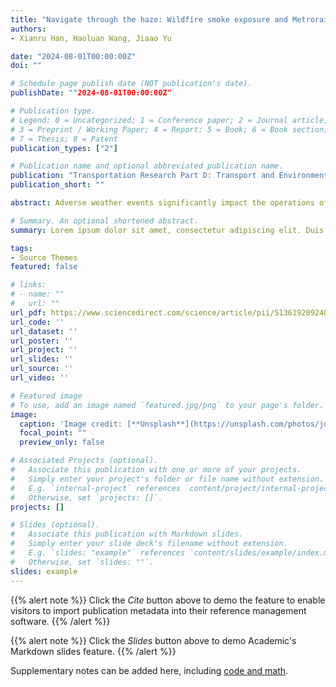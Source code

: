 ```yaml
---
title: "Navigate through the haze: Wildfire smoke exposure and Metrorail ridership"
authors:
- Xianru Han, Haoluan Wang, Jiaao Yu

date: "2024-08-01T00:00:00Z"
doi: ""

# Schedule page publish date (NOT publication's date).
publishDate: ""2024-08-01T00:00:00Z"

# Publication type.
# Legend: 0 = Uncategorized; 1 = Conference paper; 2 = Journal article;
# 3 = Preprint / Working Paper; 4 = Report; 5 = Book; 6 = Book section;
# 7 = Thesis; 8 = Patent
publication_types: ["2"]

# Publication name and optional abbreviated publication name.
publication: "Transportation Research Part D: Transport and Environment, Volume 133, 104309"
publication_short: ""

abstract: Adverse weather events significantly impact the operations of urban transportation systems and change human travel behaviors. Over the decades, wildfires have emerged as a pressing concern due to their increased frequency and intensity, yet the relationship between wildfire smoke and public transportation usage remains largely unexplored. Leveraging high-resolution daily wildfire-driven PM2.5 concentration estimates and station-level Metrorail ridership data in the Washington Metropolitan Area spanning 2012–2019, we examine the effects of wildfire smoke exposure on Metrorail usage. We find that wildfire smoke exposure results in a 0.8% increase in Metrorail ridership on weekdays and a more pronounced 3.7% rise on weekends. Additionally, we show a stronger response in Metrorail ridership to wildfire smoke during off-peak hours compared to peak hours, with the most substantial increase observed during the winter. Our heterogeneity analysis further suggests that a lack of vehicle ownership and higher reliance on walking and public transportation are key factors leading to increased Metrorail ridership. Collectively, these results highlight the need for proactive service adjustments and effective communication strategies to accommodate the potential shifts in human travel behaviors and Metrorail ridership on days exposed to wildfire smoke.

# Summary. An optional shortened abstract.
summary: Lorem ipsum dolor sit amet, consectetur adipiscing elit. Duis posuere tellus ac convallis placerat. Proin tincidunt magna sed ex sollicitudin condimentum.

tags:
- Source Themes
featured: false

# links:
# - name: ""
#   url: ""
url_pdf: https://www.sciencedirect.com/science/article/pii/S1361920924002669?dgcid=coauthor
url_code: ''
url_dataset: ''
url_poster: ''
url_project: ''
url_slides: ''
url_source: ''
url_video: ''

# Featured image
# To use, add an image named `featured.jpg/png` to your page's folder. 
image:
  caption: 'Image credit: [**Unsplash**](https://unsplash.com/photos/jdD8gXaTZsc)'
  focal_point: ""
  preview_only: false

# Associated Projects (optional).
#   Associate this publication with one or more of your projects.
#   Simply enter your project's folder or file name without extension.
#   E.g. `internal-project` references `content/project/internal-project/index.md`.
#   Otherwise, set `projects: []`.
projects: []

# Slides (optional).
#   Associate this publication with Markdown slides.
#   Simply enter your slide deck's filename without extension.
#   E.g. `slides: "example"` references `content/slides/example/index.md`.
#   Otherwise, set `slides: ""`.
slides: example
---
```


{{% alert note %}}
Click the *Cite* button above to demo the feature to enable visitors to import publication metadata into their reference management software.
{{% /alert %}}

{{% alert note %}}
Click the *Slides* button above to demo Academic's Markdown slides feature.
{{% /alert %}}

Supplementary notes can be added here, including [code and math](https://sourcethemes.com/academic/docs/writing-markdown-latex/).
